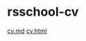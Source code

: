 # rsschool-cv
[cv.md](https://oksan4ik10.github.io/rsschool-cv/cv)
[cv.html](https://oksan4ik10.github.io/rsschool-cv/)
